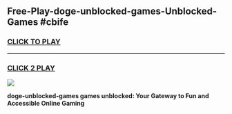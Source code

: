 
## Free-Play-doge-unblocked-games-Unblocked-Games #cbife
<h3>
<a href="https://news.freeplayer.one?title=doge-unblocked-games&ref=8M">CLICK TO PLAY</a></h3>
<hr>

<h3>
<a href="https://news.freeplayer.one?title=doge-unblocked-games&ref=8M">CLICK 2 PLAY</a>
  
</h3>

<a href="https://news.freeplayer.one?title=doge-unblocked-games&ref=8M"><img src="https://clearcache.store/games.png"></a>


**doge-unblocked-games games unblocked: Your Gateway to Fun and Accessible Online Gaming**
